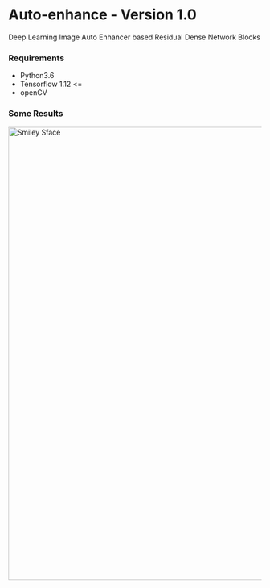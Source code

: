 # Auto-enhance - Version 1.0
Deep Learning Image Auto Enhancer based Residual Dense Network Blocks

### Requirements 
 - Python3.6
 - Tensorflow 1.12 <= 
 - openCV
 

### Some Results
<img src="https://github.com/anish9/Image-Auto-Enhancer/blob/master/OUTPUTS/outs.jpg" alt="Smiley Sface" height="900" width="800">
